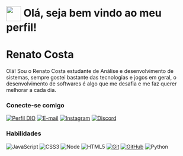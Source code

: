 <h1>
    <a href="https://www.dio.me/">
     <img align="center" width="40px" src="https://hermes.digitalinnovation.one/assets/diome/logo-minimized.png"></a>
    <span>Olá, seja bem vindo ao meu perfil!</span>
</h1>

# Renato Costa
Olá! Sou o Renato Costa estudante de Análise e desenvolvimento de sistemas, sempre gostei bastante das tecnologias e jogos em geral, o desenvolvimento de softwares é algo que me desafia e me faz querer melhorar a cada dia.

### Conecte-se comigo
[![Perfil DIO](https://img.shields.io/badge/-Meu%20Perfil%20na%20DIO-30A3DC?style=for-the-badge)](https://web.dio.me/users/reesilva73)
[![E-mail](https://img.shields.io/badge/-Email-000?style=for-the-badge&logo=microsoft-outlook&logoColor=E94D5F)](mailto:reesilva73@gmail.com)
[![Instagram](https://img.shields.io/badge/Instagram-000?style=for-the-badge&logo=instagram)](https://www.instagram.com/reenatosilva/)
[![Discord](https://img.shields.io/badge/Discord-000?style=for-the-badge&logo=discord)](https://www.discord.com/in/_rezin/)

### Habilidades

![JavaScript](https://img.shields.io/badge/JavaScript-323330?style=for-the-badge&logo=javascript&logoColor=F7DF1E)
![CSS3](https://img.shields.io/badge/CSS3-000?style=for-the-badge&logo=css3&logoColor=264CE4)
![Node](https://img.shields.io/badge/Node.js-43853D?style=for-the-badge&logo=node.js&logoColor=white)
![HTML5](https://img.shields.io/badge/HTML5-000?style=for-the-badge&logo=html5)
[![Git](https://img.shields.io/badge/Git-000?style=for-the-badge&logo=git&logoColor=E94D5F)](https://git-scm.com/doc) 
[![GitHub](https://img.shields.io/badge/GitHub-000?style=for-the-badge&logo=github&logoColor=30A3DC)](https://docs.github.com/)
![Python](https://img.shields.io/badge/Python-14354C?style=for-the-badge&logo=python&logoColor=white)


